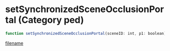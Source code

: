 # setSynchronizedSceneOcclusionPortal (Category ped)

```js
function setSynchronizedSceneOcclusionPortal(sceneID: int, p1: boolean): void
```

[filename](setSynchronizedSceneOcclusionPortal_m.md ':include')